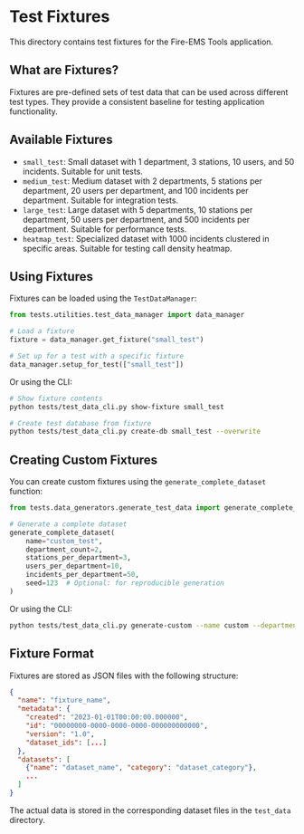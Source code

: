# Test Fixtures

This directory contains test fixtures for the Fire-EMS Tools application.

## What are Fixtures?

Fixtures are pre-defined sets of test data that can be used across different test types. They provide a consistent baseline for testing application functionality.

## Available Fixtures

- `small_test`: Small dataset with 1 department, 3 stations, 10 users, and 50 incidents. Suitable for unit tests.
- `medium_test`: Medium dataset with 2 departments, 5 stations per department, 20 users per department, and 100 incidents per department. Suitable for integration tests.
- `large_test`: Large dataset with 5 departments, 10 stations per department, 50 users per department, and 500 incidents per department. Suitable for performance tests.
- `heatmap_test`: Specialized dataset with 1000 incidents clustered in specific areas. Suitable for testing call density heatmap.

## Using Fixtures

Fixtures can be loaded using the `TestDataManager`:

```python
from tests.utilities.test_data_manager import data_manager

# Load a fixture
fixture = data_manager.get_fixture("small_test")

# Set up for a test with a specific fixture
data_manager.setup_for_test(["small_test"])
```

Or using the CLI:

```bash
# Show fixture contents
python tests/test_data_cli.py show-fixture small_test

# Create test database from fixture
python tests/test_data_cli.py create-db small_test --overwrite
```

## Creating Custom Fixtures

You can create custom fixtures using the `generate_complete_dataset` function:

```python
from tests.data_generators.generate_test_data import generate_complete_dataset

# Generate a complete dataset
generate_complete_dataset(
    name="custom_test",
    department_count=2,
    stations_per_department=3,
    users_per_department=10,
    incidents_per_department=50,
    seed=123  # Optional: for reproducible generation
)
```

Or using the CLI:

```bash
python tests/test_data_cli.py generate-custom --name custom --departments 2 --stations 4 --users 15 --incidents 200
```

## Fixture Format

Fixtures are stored as JSON files with the following structure:

```json
{
  "name": "fixture_name",
  "metadata": {
    "created": "2023-01-01T00:00:00.000000",
    "id": "00000000-0000-0000-0000-000000000000",
    "version": "1.0",
    "dataset_ids": [...]
  },
  "datasets": [
    {"name": "dataset_name", "category": "dataset_category"},
    ...
  ]
}
```

The actual data is stored in the corresponding dataset files in the `test_data` directory.